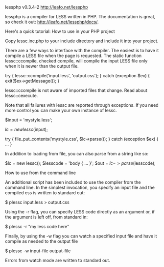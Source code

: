 lessphp v0.3.4-2
http://leafo.net/lessphp

lessphp is a compiler for LESS written in PHP. The documentation is great, so check it out: http://leafo.net/lessphp/docs/.

Here's a quick tutorial:
How to use in your PHP project

Copy lessc.inc.php to your include directory and include it into your project.

There are a few ways to interface with the compiler. The easiest is to have it compile a LESS file when the page is requested. The static function lessc::ccompile, checked compile, will compile the input LESS file only when it is newer than the output file.

try {
    lessc::ccompile('input.less', 'output.css');
} catch (exception $ex) {
    exit($ex->getMessage());
}

lessc::ccompile is not aware of imported files that change. Read about lessc::cexecute.

Note that all failures with lessc are reported through exceptions. If you need more control you can make your own instance of lessc.

$input = 'mystyle.less';

$lc = new lessc($input);

try {
    file_put_contents('mystyle.css', $lc->parse());
} catch (exception $ex) { ... }

In addition to loading from file, you can also parse from a string like so:

$lc = new lessc();
$lesscode = 'body { ... }';
$out = $lc->parse($lesscode);

How to use from the command line

An additional script has been included to use the compiler from the command line. In the simplest invocation, you specify an input file and the compiled css is written to standard out:

$ plessc input.less > output.css

Using the -r flag, you can specify LESS code directly as an argument or, if the argument is left off, from standard in:

$ plessc -r "my less code here"

Finally, by using the -w flag you can watch a specified input file and have it compile as needed to the output file

$ plessc -w input-file output-file

Errors from watch mode are written to standard out.
